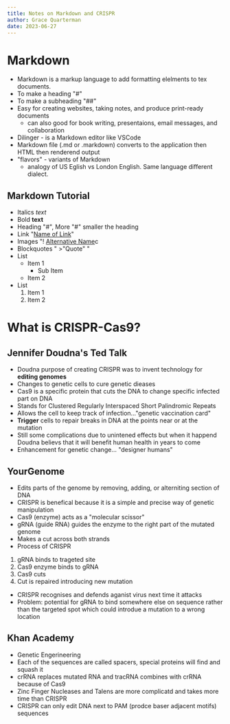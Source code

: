 ```yaml
---
title: Notes on Markdown and CRISPR
author: Grace Quarterman
date: 2023-06-27
---
```


# Markdown
- Markdown is a markup language to add formatting elelments to tex documents.
- To make a heading "#"
- To make a subheading "##"
- Easy for creating websites, taking notes, and produce print-ready documents
    - can also good for book writing, presentaions, email messages, and collaboration
- Dilinger - is a Markdown editor like VSCode
- Markdown file (.md or .markdown) converts to the application then HTML then renderend output
- "flavors" - variants of Markdown
    - analogy of US Eglish vs London English. Same language different dialect.
## Markdown Tutorial
- Italics _text_
- Bold **text**
- Heading "#", More "#" smaller the heading
- Link "[Name of Link](Link)"
- Images "! [Alternative Name](Link)c
- Blockquotes " >"Quote" "
- List 
    * Item 1
        * Sub Item
    * Item 2
- List
    1. Item 1
    2. Item 2

# What is CRISPR-Cas9?
## Jennifer Doudna's Ted Talk
- Doudna purpose of creating CRISPR was to invent technology for **editing genomes**
- Changes to genetic cells to cure genetic dieases
- Cas9 is a specific protein that cuts the DNA to change specific infected part on DNA
- Stands for Clustered Regularly Interspaced Short Palindromic Repeats 
- Allows the cell to keep track of infection..."genetic vaccination card"
- **Trigger** cells to repair breaks in DNA at the points near or at the mutation
- Still some complications due to unintened effects but when it happend Doudna believs that it will benefit human health in years to come
- Enhancement for genetic change... "designer humans"
## YourGenome
- Edits parts of the genome by removing, adding, or alterniting section of DNA
- CRISPR is benefical because it is a simple and precise way of genetic manipulation
- Cas9 (enzyme) acts as a "molecular scissor"
- gRNA (guide RNA) guides the enzyme to the right part of the mutated genome
- Makes a cut across both strands
- Process of CRISPR
1. gRNA binds to trageted site
2. Cas9 enzyme binds to gRNA
3. Cas9 cuts
4. Cut is repaired introducing new mutation
- CRISPR recognises and defends aganist virus next time it attacks
- Problem: potential for gRNA to bind somewhere else on sequence rather than the targeted spot which could introdue a mutation to a wrong location
## Khan Academy
- Genetic Engerineering
- Each of the sequences are called spacers, special proteins will find and squash it
- crRNA replaces mutated RNA and tracRNA combines with crRNA because of Cas9 
- Zinc Finger Nucleases and Talens are more complicatd and takes more time than CRISPR
- CRISPR can only edit DNA next to PAM (prodce baser adjacent motifs) sequences 